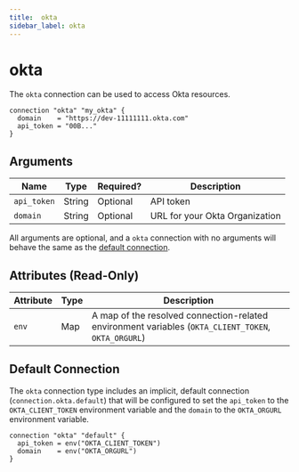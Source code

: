 ```yaml
---
title:  okta
sidebar_label: okta
---
```


# okta

The `okta` connection can be used to access Okta resources.

```hcl
connection "okta" "my_okta" {
  domain    = "https://dev-11111111.okta.com"
  api_token = "00B..."
}
```

## Arguments

| Name            | Type    | Required?| Description
|-----------------|---------|----------|-------------------
| `api_token`     |  String | Optional | API token
| `domain`        |  String | Optional | URL for your Okta Organization

All arguments are optional, and a `okta` connection with no arguments will behave the same as the [default connection](#default-connection).

## Attributes (Read-Only)

| Attribute       | Type    | Description
|-----------------|---------|-----------------
| `env`           | Map     | A map of the resolved connection-related environment variables (`OKTA_CLIENT_TOKEN`, `OKTA_ORGURL`)

## Default Connection

The `okta` connection type includes an implicit, default connection (`connection.okta.default`) that will be configured to set the `api_token` to the `OKTA_CLIENT_TOKEN` environment variable and the `domain` to the `OKTA_ORGURL` environment variable.

```hcl
connection "okta" "default" {
  api_token = env("OKTA_CLIENT_TOKEN")
  domain    = env("OKTA_ORGURL")
}
```
